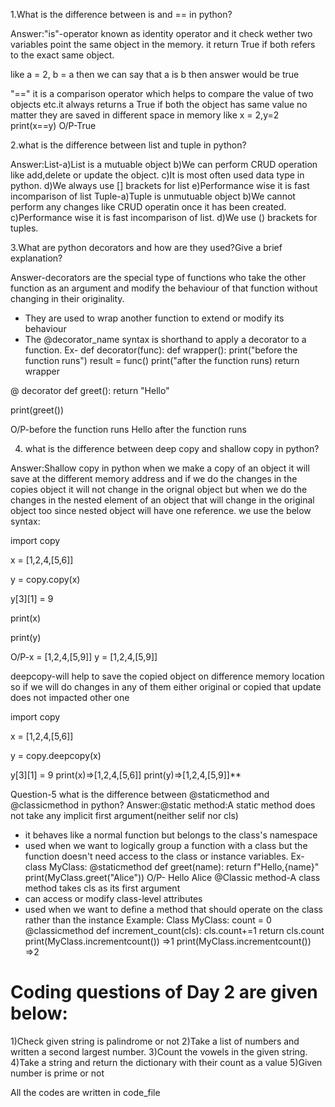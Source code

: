 1.What is the difference between is and == in python?

Answer:"is"-operator known as identity operator and it check wether two variables point the same object in the memory.
it return True if both refers to the exact same object.

like a = 2, b = a then we can say that a is b then answer would be true

"==" it is a comparison operator which helps to compare the value of two objects
etc.it always returns a True if both the object has same value no matter they are saved in different space in memory
like x = 2,y=2
print(x==y)
O/P-True

2.what is the difference between list and tuple in python?

Answer:List-a)List is a mutuable object
b)We can perform CRUD operation like add,delete or update the object.
c)It is most often used data type in python.
d)We always use [] brackets for list
e)Performance wise it is fast incomparison of list
Tuple-a)Tuple is unmutuable object
b)We cannot perform any changes like CRUD operatin once it has been created.
c)Performance wise it is fast incomparison of list.
d)We use () brackets for tuples.

3.What are python decorators and how are they used?Give a brief explanation?

Answer-decorators are the special type of functions who take the other function as an argument
and modify the behaviour of that function without changing in their originality.
* They are used to wrap another function to extend or modify its behaviour
* The @decorator_name syntax is shorthand to apply a decorator to a function.
Ex- def decorator(func):
       def wrapper():
            print("before the function runs")
            result = func()
            print("after the function runs)
        return wrapper
    
@ decorator
def greet():
    return "Hello"

print(greet())

O/P-before the function runs
    Hello
    after the function runs 

4. what is the difference between deep copy and shallow copy in python?

Answer:Shallow copy in python when we make a copy of an object it will save at the different memory address and if we do the changes
in the copies object it will not change in the orignal object but when we do the changes in the nested element of an object
that will change in the original object too since nested object will have one reference.
we use the below syntax:

import copy

x = [1,2,4,[5,6]]

y = copy.copy(x)

y[3][1] = 9

print(x)

print(y)

O/P-x = [1,2,4,[5,9]]
    y = [1,2,4,[5,9]]

deepcopy-will help to save the copied object on difference memory location so if we will do changes in any of them either 
original or copied that update does not impacted other one

import copy

x = [1,2,4,[5,6]]

y = copy.deepcopy(x)

y[3][1] = 9
print(x)=>[1,2,4,[5,6]]
print(y)=>[1,2,4,[5,9]]**

Question-5 what is the difference between @staticmethod and @classicmethod in python?
Answer:@static method:A static method does not take any implicit first argument(neither selif nor cls)
* it behaves like a normal function but belongs to the class's namespace
* used when we want to logically group a function with a class but the function
doesn't need access to the class or instance variables.
Ex-class MyClass:
      @staticmethod
      def greet(name):
        return f"Hello,{name}"
    print(MyClass.greet("Alice"))
O/P- Hello Alice
@Classic method-A class method takes cls as its first argument
* can access or modify class-level attributes
* used when we want to define a method that should operate on the class rather than the instance
Example:
Class MyClass:
    count = 0
    @classicmethod
    def increment_count(cls):
        cls.count+=1
        return cls.count
print(MyClass.incrementcount()) =>1 
print(MyClass.incrementcount()) =>2

# Coding questions of Day 2 are given below:
1)Check given string is palindrome or not
2)Take a list of numbers and written a second largest number.
3)Count the vowels in the given string.
4)Take a string and return the dictionary with their count as a value
5)Given number is prime or not

All the codes are written in code_file




      

